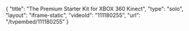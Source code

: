 {
    "title": "The Premium Starter Kit for XBOX 360 Kinect",
    "type": "solo",
    "layout": "iframe-static",
    "videoId": "111180255",
    "url": "\/tvpembed\/111180255"
}